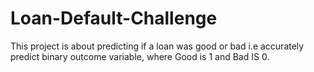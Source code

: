 # Loan-Default-Challenge
This project is about predicting if a loan was good or bad i.e accurately predict binary outcome variable, where Good is 1 and Bad IS 0.
